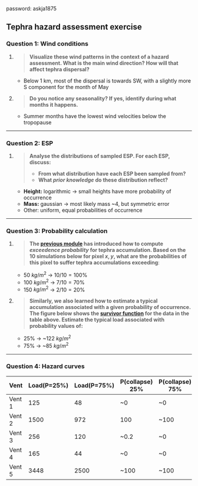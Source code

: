 password: askja1875

## Tephra hazard assessment exercise

### Question 1: Wind conditions

1. > **Visualize these wind patterns in the context of a hazard assessment. What is the main wind direction? How will that affect tephra dispersal?**
      - Below 1 km, most of the dispersal is towards SW, with a slightly more S component for the month of May 
  
2. > **Do you notice any seasonality? If yes, identify during what months it happens.**
      - Summer months have the lowest wind velocities below the tropopause

--- 

### Question 2: ESP


1. > **Analyse the distributions of sampled ESP. For each ESP, discuss:**
   > - **From what distribution have each ESP been sampled from?**
   > - **What *prior knowledge* do these distribution reflect?**

     - **Height:** logarithmic &rarr; small heights have more probability of occurrence 
     - **Mass:** gaussian &rarr; most likely mass ~4, but symmetric error 
     - Other: uniform, equal probabilities of occurrence


--- 

### Question 3: Probability calculation

1. > **The [previous module](Hazard_probabilistic2.md) has introduced how to compute *exceedence probability* for tephra accumulation. Based on the 10 simulations below for pixel $x,y$, what are the probabilities of this pixel to suffer tephra accumulations exceeding**:

    - 50 $kg/m^2$ → $10/10 = 100\%$
    - 100 $kg/m^2$ → $7/10 = 70\%$
    - 150 $kg/m^2$ → $2/10 = 20\%$

2. > **Similarly, we also learned how to estimate a **typical accumulation** associated with a given probability of occurrence. The figure below shows the [survivor function](Hazard_probabilistic2.md#hazard-outputs) for the data in the table above. Estimate the typical load associated with probability values of:**

    - 25% → ~122 $kg/m^2$
    - 75% → ~85 $kg/m^2$

--- 


### Question 4: Hazard curves

| Vent   | Load(P=25%) | Load(P=75%) | P(collapse)  25% | P(collapse)  75% |
|--------|-------------|-------------|------------------|------------------|
| Vent 1 | 125         | 48          | ~0               | ~0               |
| Vent 2 | 1500        | 972         | 100              | ~100             |
| Vent 3 | 256         | 120         | ~0.2             | ~0               |
| Vent 4 | 165         | 44          | ~0               | ~0               |
| Vent 5 | 3448        | 2500        | ~100             | ~100             |

